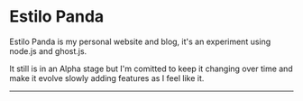 Estilo Panda
============
Estilo Panda is my personal website and blog, it's an experiment using node.js and ghost.js.

It still is in an Alpha stage but I'm comitted to keep it changing over time and make it evolve slowly adding features as I feel like it.

--------------
  [Gabriel González Mañaná]: http://estilopanda.com
  [@gabrieldgm]: http://twitter.com/gabrieldgm  
